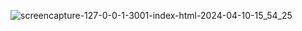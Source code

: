 ![screencapture-127-0-0-1-3001-index-html-2024-04-10-15_54_25](https://github.com/kanji2001/Foodie/assets/153625398/10c7ba1a-67ba-4792-986e-40380938ff94)
